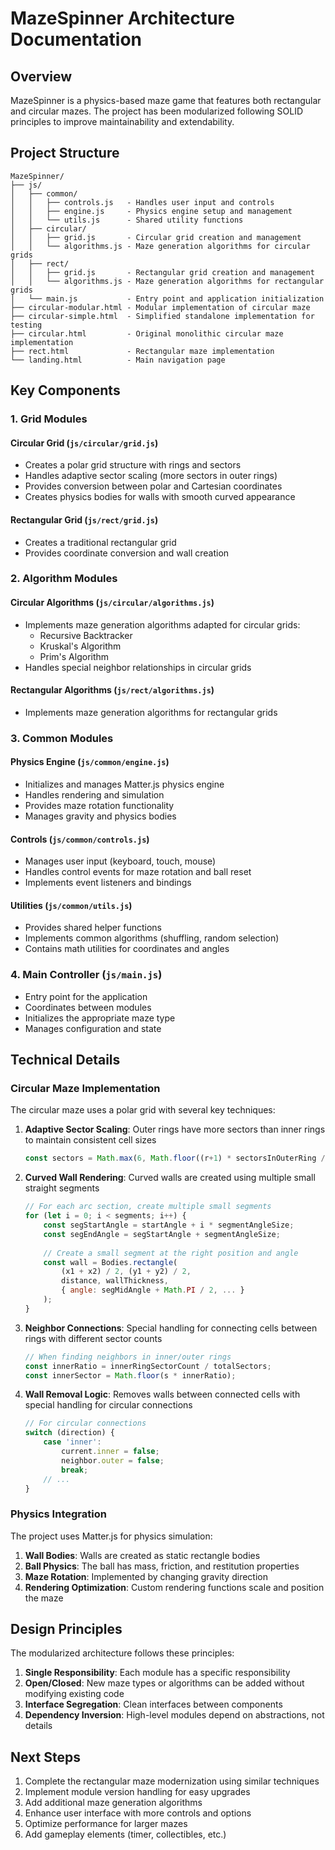 # MazeSpinner Architecture Documentation

## Overview

MazeSpinner is a physics-based maze game that features both rectangular and circular mazes. The project has been modularized following SOLID principles to improve maintainability and extendability.

## Project Structure

```
MazeSpinner/
├── js/
│   ├── common/
│   │   ├── controls.js   - Handles user input and controls
│   │   ├── engine.js     - Physics engine setup and management
│   │   └── utils.js      - Shared utility functions
│   ├── circular/
│   │   ├── grid.js       - Circular grid creation and management
│   │   └── algorithms.js - Maze generation algorithms for circular grids
│   ├── rect/
│   │   ├── grid.js       - Rectangular grid creation and management
│   │   └── algorithms.js - Maze generation algorithms for rectangular grids
│   └── main.js           - Entry point and application initialization
├── circular-modular.html - Modular implementation of circular maze
├── circular-simple.html  - Simplified standalone implementation for testing
├── circular.html         - Original monolithic circular maze implementation
├── rect.html             - Rectangular maze implementation
└── landing.html          - Main navigation page
```

## Key Components

### 1. Grid Modules

#### Circular Grid (`js/circular/grid.js`)
- Creates a polar grid structure with rings and sectors
- Handles adaptive sector scaling (more sectors in outer rings)
- Provides conversion between polar and Cartesian coordinates
- Creates physics bodies for walls with smooth curved appearance

#### Rectangular Grid (`js/rect/grid.js`)
- Creates a traditional rectangular grid
- Provides coordinate conversion and wall creation

### 2. Algorithm Modules

#### Circular Algorithms (`js/circular/algorithms.js`)
- Implements maze generation algorithms adapted for circular grids:
  - Recursive Backtracker
  - Kruskal's Algorithm
  - Prim's Algorithm
- Handles special neighbor relationships in circular grids

#### Rectangular Algorithms (`js/rect/algorithms.js`)
- Implements maze generation algorithms for rectangular grids

### 3. Common Modules

#### Physics Engine (`js/common/engine.js`)
- Initializes and manages Matter.js physics engine
- Handles rendering and simulation
- Provides maze rotation functionality
- Manages gravity and physics bodies

#### Controls (`js/common/controls.js`)
- Manages user input (keyboard, touch, mouse)
- Handles control events for maze rotation and ball reset
- Implements event listeners and bindings

#### Utilities (`js/common/utils.js`)
- Provides shared helper functions
- Implements common algorithms (shuffling, random selection)
- Contains math utilities for coordinates and angles

### 4. Main Controller (`js/main.js`)
- Entry point for the application
- Coordinates between modules
- Initializes the appropriate maze type
- Manages configuration and state

## Technical Details

### Circular Maze Implementation

The circular maze uses a polar grid with several key techniques:

1. **Adaptive Sector Scaling**: Outer rings have more sectors than inner rings to maintain consistent cell sizes
   ```javascript
   const sectors = Math.max(6, Math.floor((r+1) * sectorsInOuterRing / rings));
   ```

2. **Curved Wall Rendering**: Curved walls are created using multiple small straight segments
   ```javascript
   // For each arc section, create multiple small segments
   for (let i = 0; i < segments; i++) {
       const segStartAngle = startAngle + i * segmentAngleSize;
       const segEndAngle = segStartAngle + segmentAngleSize;
       
       // Create a small segment at the right position and angle
       const wall = Bodies.rectangle(
           (x1 + x2) / 2, (y1 + y2) / 2,
           distance, wallThickness,
           { angle: segMidAngle + Math.PI / 2, ... }
       );
   }
   ```

3. **Neighbor Connections**: Special handling for connecting cells between rings with different sector counts
   ```javascript
   // When finding neighbors in inner/outer rings
   const innerRatio = innerRingSectorCount / totalSectors;
   const innerSector = Math.floor(s * innerRatio);
   ```

4. **Wall Removal Logic**: Removes walls between connected cells with special handling for circular connections
   ```javascript
   // For circular connections
   switch (direction) {
       case 'inner':
           current.inner = false;
           neighbor.outer = false;
           break;
       // ...
   }
   ```

### Physics Integration

The project uses Matter.js for physics simulation:

1. **Wall Bodies**: Walls are created as static rectangle bodies
2. **Ball Physics**: The ball has mass, friction, and restitution properties
3. **Maze Rotation**: Implemented by changing gravity direction
4. **Rendering Optimization**: Custom rendering functions scale and position the maze

## Design Principles

The modularized architecture follows these principles:

1. **Single Responsibility**: Each module has a specific responsibility
2. **Open/Closed**: New maze types or algorithms can be added without modifying existing code
3. **Interface Segregation**: Clean interfaces between components
4. **Dependency Inversion**: High-level modules depend on abstractions, not details

## Next Steps

1. Complete the rectangular maze modernization using similar techniques
2. Implement module version handling for easy upgrades
3. Add additional maze generation algorithms
4. Enhance user interface with more controls and options
5. Optimize performance for larger mazes
6. Add gameplay elements (timer, collectibles, etc.)